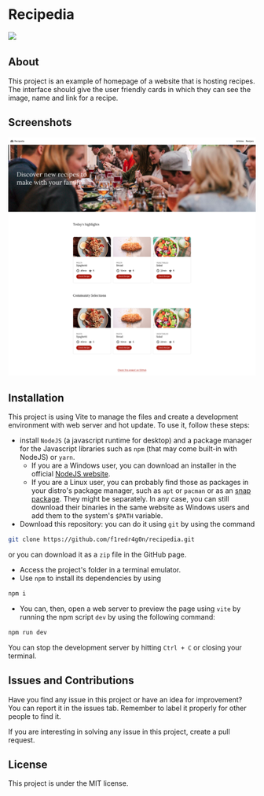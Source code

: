 # Recipedia

![](https://img.shields.io/github/license/f1redr4g0n/recipedia?style=social)

## About

This project is an example of homepage of a website that is hosting recipes.
The interface should give the user friendly cards in which they can see the
image, name and link for a recipe.

## Screenshots

![the current state of the page](screenshots/full_page.png)

## Installation

This project is using Vite to manage the files and create a development
environment with web server and hot update. To use it, follow these steps:

- install `NodeJS` (a javascript runtime for desktop) and a package manager for
the Javascript libraries such as `npm` (that may come built-in with NodeJS) or
`yarn`.
  - If you are a Windows user, you can download an installer in the official
  [NodeJS website](https://nodejs.org/en/).
  - If you are a Linux user, you can probably find those as packages in your
  distro's package manager, such as `apt` or `pacman` or as an
  [snap package](https://snapcraft.io/node). They might be separately. In any
  case, you can still download their binaries in the same website as Windows
  users and add them to the system's `$PATH` variable.
- Download this repository: you can do it using `git` by using the command

```bash
git clone https://github.com/f1redr4g0n/recipedia.git
```
or you can download it as a `zip` file in the GitHub page.

- Access the project's folder in a terminal emulator.
- Use `npm` to install its dependencies by using

```bash
npm i
```

- You can, then, open a web server to preview the page using `vite` by running
the npm script `dev` by using the following command:

```bash
npm run dev
```

You can stop the development server by hitting `Ctrl + C` or closing your
terminal.

## Issues and Contributions

Have you find any issue in this project or have an idea for improvement? You can
report it in the issues tab. Remember to label it properly for other people to
find it.

If you are interesting in solving any issue in this project, create a pull
request.

## License

This project is under the MIT license.
